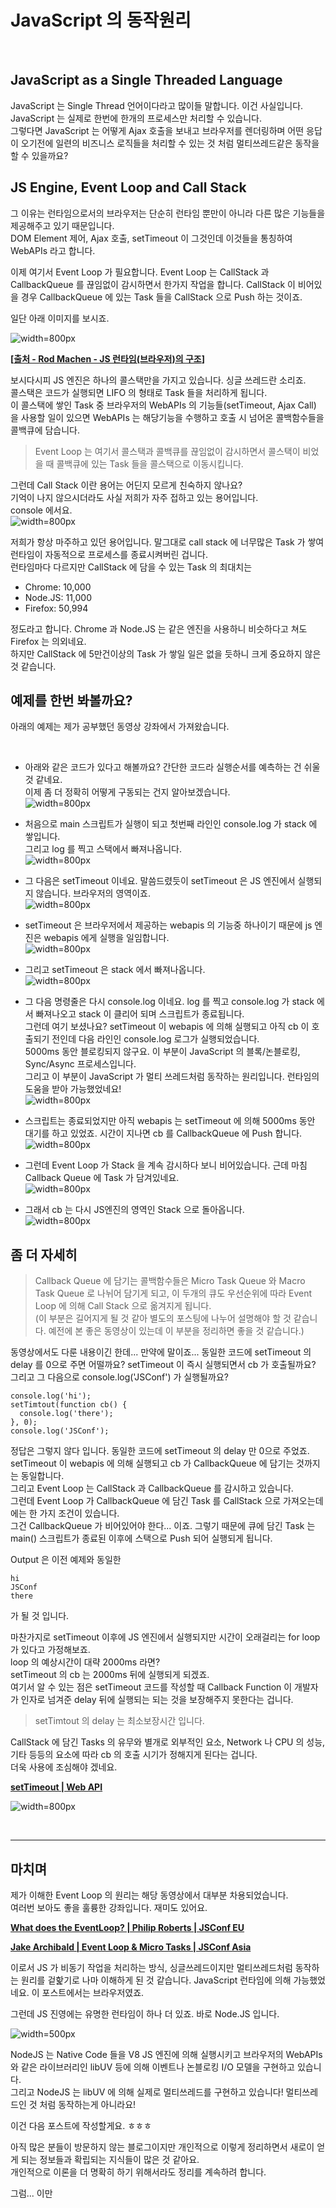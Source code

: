 # JavaScript 의 동작원리

&nbsp;

## JavaScript as a Single Threaded Language
JavaScript 는 Single Thread 언어이다라고 많이들 말합니다. 이건 사실입니다.  
JavaScript 는 실제로 한번에 한개의 프로세스만 처리할 수 있습니다.  
그렇다면 JavaScript 는 어떻게 Ajax 호출을 보내고 브라우저를 렌더링하며 어떤 응답이 오기전에 일련의 비즈니스 로직들을 처리할 수 있는 것 처럼 멀티쓰레드같은 동작을 할 수 있을까요?  

## JS Engine, Event Loop and Call Stack
그 이유는 런타임으로서의 브라우저는 단순히 런타임 뿐만이 아니라 다른 많은 기능들을 제공해주고 있기 때문입니다.  
DOM Element 제어, Ajax 호출, setTimeout 이 그것인데 이것들을 통칭하여 WebAPIs 라고 합니다.  

이제 여기서 Event Loop 가 필요합니다. Event Loop 는 CallStack 과 CallbackQueue 를 끊임없이 감시하면서 한가지 작업을 합니다. CallStack 이 비어있을 경우 CallbackQueue 에 있는 Task 들을 CallStack 으로 Push 하는 것이죠.  

일단 아래 이미지를 보시죠. 

![width=800px](/posts/howDoesTheJsWork/structure_of_runtime.png)

**[[출처 - Rod Machen - JS 런타임(브라우저)의 구조](https://codenotcode.com/my-event-loop-beebef81cd46)]**


보시다시피 JS 엔진은 하나의 콜스택만을 가지고 있습니다. 싱글 쓰레드란 소리죠.  
콜스택은 코드가 실행되면 LIFO 의 형태로 Task 들을 처리하게 됩니다.  
이 콜스택에 쌓인 Task 중 브라우저의 WebAPIs 의 기능들(setTimeout, Ajax Call) 을 사용할 일이 있으면 WebAPIs 는 해당기능을 수행하고 호출 시 넘어온 콜백함수들을 콜백큐에 담습니다.

> Event Loop 는 여기서 콜스택과 콜백큐를 끊임없이 감시하면서 콜스택이 비었을 때 콜백큐에 있는 Task 들을 콜스택으로 이동시킵니다.

그런데 Call Stack 이란 용어는 어딘지 모르게 친숙하지 않나요?  
기억이 나지 않으시더라도 사실 저희가 자주 접하고 있는 용어입니다.  
console 에서요.  
![width=800px](/posts/howDoesTheJsWork/maximum_call_stack.png)

저희가 항상 마주하고 있던 용어입니다. 말그대로 call stack 에 너무많은 Task 가 쌓여 런타임이 자동적으로 프로세스를 종료시켜버린 겁니다.  
런타임마다 다르지만 CallStack 에 담을 수 있는 Task 의 최대치는  
* Chrome: 10,000
* Node.JS: 11,000
* Firefox: 50,994

정도라고 합니다. Chrome 과 Node.JS 는 같은 엔진을 사용하니 비슷하다고 쳐도 Firefox 는 의외네요.  
하지만 CallStack 에 5만건이상의 Task 가 쌓일 일은 없을 듯하니 크게 중요하지 않은 것 같습니다.  

## 예제를 한번 봐볼까요?
아래의 예제는 제가 공부했던 동영상 강좌에서 가져왔습니다.  

&nbsp;

* 아래와 같은 코드가 있다고 해볼까요? 간단한 코드라 실행순서를 예측하는 건 쉬울것 같네요.  
이제 좀 더 정확히 어떻게 구동되는 건지 알아보겠습니다.  
![width=800px](/posts/howDoesTheJsWork/example1.png)

* 처음으로 main 스크립트가 실행이 되고 첫번째 라인인 console.log 가 stack 에 쌓입니다.  
그리고 log 를 찍고 스택에서 빠져나옵니다.  
![width=800px](/posts/howDoesTheJsWork/example2.png)

* 그 다음은 setTimeout 이네요. 말씀드렸듯이 setTimeout 은 JS 엔진에서 실행되지 않습니다. 브라우저의 영역이죠.  
![width=800px](/posts/howDoesTheJsWork/example3.png)

* setTimeout 은 브라우저에서 제공하는 webapis 의 기능중 하나이기 때문에 js 엔진은 webapis 에게 실행을 일임합니다.  
![width=800px](/posts/howDoesTheJsWork/example4.png)

* 그리고 setTimeout 은 stack 에서 빠져나옵니다.  
![width=800px](/posts/howDoesTheJsWork/example5.png)

* 그 다음 명령줄은 다시 console.log 이네요. log 를 찍고 console.log 가 stack 에서 빠져나오고 stack 이 클리어 되며 스크립트가 종료됩니다.  
그런데 여기 보셨나요? setTimeout 이 webapis 에 의해 실행되고 아직 cb 이 호출되기 전인데 다음 라인인 console.log 로그가 실행되었습니다.  
5000ms 동안 블로킹되지 않구요. 이 부분이 JavaScript 의 블록/논블로킹, Sync/Async 프로세스입니다.  
그리고 이 부분이 JavaScript 가 멀티 쓰레드처럼 동작하는 원리입니다. 런타임의 도움을 받아 가능했었네요!  
![width=800px](/posts/howDoesTheJsWork/example6.png)

* 스크립트는 종료되었지만 아직 webapis 는 setTimeout 에 의해 5000ms 동안 대기를 하고 있었죠. 시간이 지나면 cb 를 CallbackQueue 에 Push 합니다.  
![width=800px](/posts/howDoesTheJsWork/example7.png)

* 그런데 Event Loop 가 Stack 을 계속 감시하다 보니 비어있습니다. 근데 마침 Callback Queue 에 Task 가 담겨있네요.  
![width=800px](/posts/howDoesTheJsWork/example8.png)

* 그래서 cb 는 다시 JS엔진의 영역인 Stack 으로 돌아옵니다.  
![width=800px](/posts/howDoesTheJsWork/example9.png)

## 좀 더 자세히

> Callback Queue 에 담기는 콜백함수들은 Micro Task Queue 와 Macro Task Queue 로 나뉘어 담기게 되고, 이 두개의 큐도 우선순위에 따라 Event Loop 에 의해 Call Stack 으로 옮겨지게 됩니다.  
(이 부분은 길어지게 될 것 같아 별도의 포스팅에 나누어 설명해야 할 것 같습니다. 예전에 본 좋은 동영상이 있는데 이 부분을 정리하면 좋을 것 같습니다.)

동영상에서도 다룬 내용이긴 한데... 만약에 말이죠...
동일한 코드에 setTimeout 의 delay 를 0으로 주면 어떨까요? setTimeout 이 즉시 실행되면서 cb 가 호출될까요? 그리고 그 다음으로 console.log('JSConf') 가 실행될까요?  

```
console.log('hi');
setTimtout(function cb() {
  console.log('there');
}, 0);
console.log('JSConf');
```

정답은 그렇지 않다 입니다. 동일한 코드에 setTimeout 의 delay 만 0으로 주었죠.  
setTimeout 이 webapis 에 의해 실행되고 cb 가 CallbackQueue 에 담기는 것까지는 동일합니다.  
그리고 Event Loop 는 CallStack 과 CallbackQueue 를 감시하고 있습니다.  
그런데 Event Loop 가 CallbackQueue 에 담긴 Task 를 CallStack 으로 가져오는데에는 한 가지 조건이 있습니다.  
그건 CallbackQueue 가 비어있어야 한다...  이죠.
그렇기 때문에 큐에 담긴 Task 는 main() 스크립트가 종료된 이후에 스택으로 Push 되어 실행되게 됩니다.

Output 은 이전 예제와 동일한
```
hi
JSConf
there
```
가 될 것 입니다.  

마찬가지로 setTimeout 이후에 JS 엔진에서 실행되지만 시간이 오래걸리는 for loop 가 있다고 가정해보죠.  
loop 의 예상시간이 대략 2000ms 라면?  
setTimeout 의 cb 는 2000ms 뒤에 실행되게 되겠죠.  
여기서 알 수 있는 점은 setTimeout 코드를 작성할 때 Callback Function 이 개발자가 인자로 넘겨준 delay 뒤에 실행되는 되는 것을 보장해주지 못한다는 겁니다.  

> setTimtout 의 delay 는 최소보장시간 입니다.

CallStack 에 담긴 Tasks 의 유무와 별개로 외부적인 요소, Network 나 CPU 의 성능, 기타 등등의 요소에 따라 cb 의 호출 시기가 정해지게 된다는 겁니다.  
더욱 사용에 조심해야 겠네요.  

**[setTimeout | Web API](https://developer.mozilla.org/ko/docs/Web/API/setTimeout)**  

![width=800px](/posts/howDoesTheJsWork/setTimeout_Web_API.png)

&nbsp;

---

## 마치며

제가 이해한 Event Loop 의 원리는 해당 동영상에서 대부분 차용되었습니다.  
여러번 보아도 좋을 훌륭한 강좌입니다. 재미도 있어요.  

**[What does the EventLoop? | Philip Roberts | JSConf EU](https://www.youtube.com/watch?v=8aGhZQkoFbQ&list=PLELer7EJwt_zunr35lmkdIWCdfnNPdOWl&index=16)**

**[Jake Archibald | Event Loop & Micro Tasks | JSConf Asia](https://www.youtube.com/watch?v=cCOL7MC4Pl0)**

이로서 JS 가 비동기 작업을 처리하는 방식, 싱글쓰레드이지만 멀티쓰레드처럼 동작하는 원리를 겉핥기로 나마 이해하게 된 것 같습니다. JavaScript 런타임에 의해 가능했었네요. 이 포스트에서는 브라우저였죠.  

그런데 JS 진영에는 유명한 런타임이 하나 더 있죠. 바로 Node.JS 입니다.  

![width=500px](/posts/howDoesTheJsWork/nodejs.png)

NodeJS 는 Native Code 들을 V8 JS 엔진에 의해 실행시키고 브라우저의 WebAPIs 와 같은 라이브러리인 libUV 등에 의해 이벤트나 논블로킹 I/O 모델을 구현하고 있습니다.  
그리고 NodeJS 는 libUV 에 의해 실제로 멀티쓰레드를 구현하고 있습니다! 멀티쓰레드인 것 처럼 동작하는게 아니라요!  

이건 다음 포스트에 작성할게요. ㅎㅎㅎ

아직 많은 분들이 방문하지 않는 블로그이지만 개인적으로 이렇게 정리하면서 새로이 얻게 되는 정보들과 확립되는 지식들이 많은 것 같아요.  
개인적으로 이론을 더 명확히 하기 위해서라도 정리를 계속하려 합니다.  

그럼... 이만  